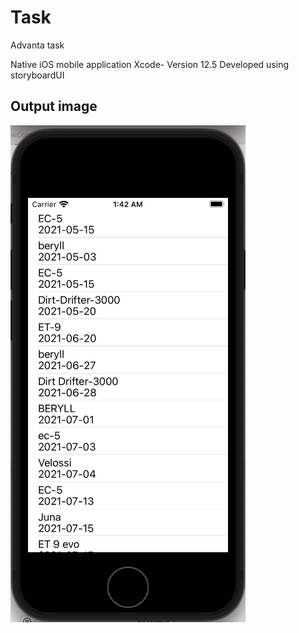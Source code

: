 # Task
Advanta task

Native iOS mobile application 
Xcode- Version 12.5 
Developed using storyboardUI
## Output image
![Output](https://github.com/AkshayDevkate/Task/blob/main/OutputAdventa.png)
